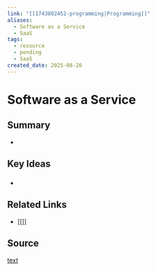 ```yaml
---
link: "[[1743802452-programming|Programming]]"
aliases:
  - Software as a Service
  - SaaS
tags:
  - resource
  - pending
  - SaaS
created_date: 2025-08-20
---
```

# Software as a Service
## Summary
- 
## Key Ideas
### 
- 
## Related Links
- [[]]
## Source
[text](url) 
